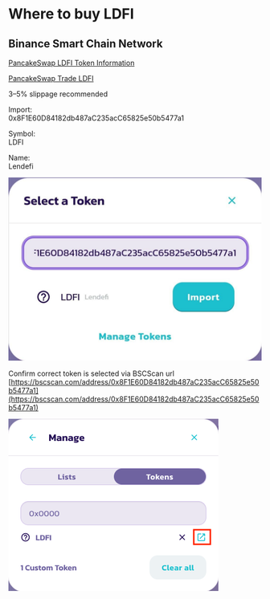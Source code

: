 # Where to buy LDFI

## Binance Smart Chain Network

[PancakeSwap LDFI Token Information](https://pancakeswap.info/tokens/0x8f1e60d84182db487ac235acc65825e50b5477a1)  
  
[PancakeSwap Trade LDFI](https://pancakeswap.finance/swap?inputCurrency=0x8f1e60d84182db487ac235acc65825e50b5477a1)  
  
3–5% slippage recommended  
  
Import:   
0x8F1E60D84182db487aC235acC65825e50b5477a1  
  
Symbol:  
LDFI  
  
Name:  
Lendefi

![](.gitbook/assets/image%20%289%29.png)

  
Confirm correct token is selected via BSCScan url   
[https://bscscan.com/address/0x8F1E60D84182db487aC235acC65825e50b5477a1](https://bscscan.com/address/0x8F1E60D84182db487aC235acC65825e50b5477a1)

![](.gitbook/assets/image%20%2816%29.png)

